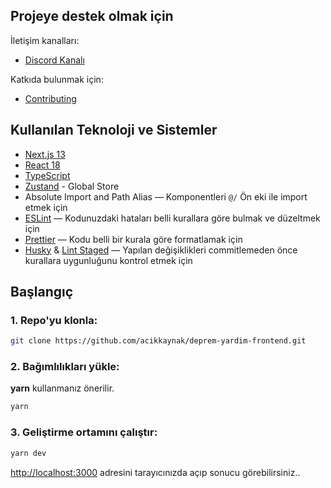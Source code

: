## Projeye destek olmak için

İletişim kanalları:

- [Discord Kanalı](https://t.co/MzLdlNPOmY)

Katkıda bulunmak için:

- [Contributing](CONTRIBUTING.md)

## Kullanılan Teknoloji ve Sistemler

- [Next.js 13](https://github.com/vercel/next.js/)
- [React 18](https://github.com/facebook/react)
- [TypeScript](https://github.com/microsoft/TypeScript)
- [Zustand](https://github.com/pmndrs/zustand/) - Global Store
- Absolute Import and Path Alias — Komponentleri `@/` Ön eki ile import etmek için
- [ESLint](https://github.com/eslint/eslint) — Kodunuzdaki hataları belli kurallara göre bulmak ve düzeltmek için
- [Prettier](https://github.com/prettier/prettier) — Kodu belli bir kurala göre formatlamak için
- [Husky](https://github.com/typicode/husky) & [Lint Staged](https://github.com/okonet/lint-staged) — Yapılan değişiklikleri commitlemeden önce kurallara uygunluğunu kontrol etmek için

## Başlangıç

### 1. Repo'yu klonla:

```bash
git clone https://github.com/acikkaynak/deprem-yardim-frontend.git
```

### 2. Bağımlılıkları yükle:

**yarn** kullanmanız önerilir.

```bash
yarn
```

### 3. Geliştirme ortamını çalıştır:

```bash
yarn dev
```

[http://localhost:3000](http://localhost:3000) adresini tarayıcınızda açıp sonucu görebilirsiniz..
